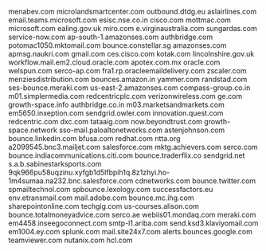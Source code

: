 menabev.com
microlandsmartcenter.com
outbound.dtdg.eu
aslairlines.com
email.teams.microsoft.com
esisc.nse.co.in
cisco.com
mottmac.com
microsoft.com
ealing.gov.uk
miro.com
e.virginaustralia.com
sungardas.com
service-now.com
ap-south-1.amazonses.com
authbridge.com
potomac1050.mktomail.com
bounce.constellar.sg
amazonses.com
apmsg.naukri.com
gmail.com
ces.cisco.com
kotak.com
lincolnshire.gov.uk
workflow.mail.em2.cloud.oracle.com
apotex.com.mx
oracle.com
welspun.com
serco-ap.com
fra1.rp.oracleemaildelivery.com
zscaler.com
menziesdistribution.com
bounces.amazon.in
yammer.com
randstad.com
ses-bounce.meraki.com
us-east-2.amazonses.com
compass-group.co.in
m01.simplermedia.com
redcentricplc.com
verizonwireless.com
ge.com
growth-space.info
authbridge.co.in
m03.marketsandmarkets.com
em5650.inxeption.com
sendgrid.owler.com
innovation.quest.com
redcentric.com
dxc.com
tataaig.com
now.beyondtrust.com
growth-space.network
sso-mail.paloaltonetworks.com
astenjohnson.com
bounce.linkedin.com
bfusa.com
redhat.com
ntta.org
a2099545.bnc3.mailjet.com
salesforce.com
mktg.achievers.com
serco.com
bounce.indiacommunications.citi.com
bounce.traderflix.co
sendgrid.net
s.a.b.sabinestarksports.com
9qk966pu58uqzinu.xyfgb1d5lfbpih1q.8z1zhyi.ho-1m4sumaa.na232.bnc.salesforce.com
cdnetworks.com
bounce.twitter.com
spmailtechnol.com
spbounce.lexology.com
successfactors.eu
env.etransmail.com
mail.adobe.com
bounce.mc.ihg.com
sharepointonline.com
techgig.com
us-courses.alison.com
bounce.totalmoneyadvice.com
serco.ae
webiis01.mondaq.com
meraki.com
em4458.inseegoconnect.com
smtp-l1.ariba.com
send.ksd3.klaviyomail.com
em1004.ey.com
splunk.com
mail.site24x7.com
alerts.bounces.google.com
teamviewer.com
nutanix.com
hcl.com
